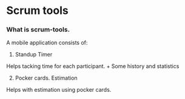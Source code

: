 # Scrum tools

### What is scrum-tools.
A mobile application consists of:

1. Standup Timer

Helps tacking time for each participant. + Some history and statistics

2. Pocker cards. Estimation

Helps with estimation using pocker cards.